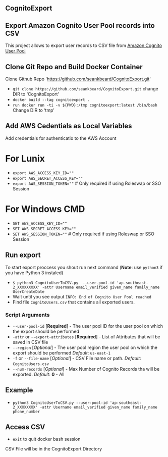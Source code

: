 ## CognitoExport ##

## Export Amazon Cognito User Pool records into CSV

This project allows to export user records to CSV file from [Amazon Cognito User Pool](https://docs.aws.amazon.com/cognito/latest/developerguide/cognito-user-identity-pools.html)

## Clone Git Repo and Build Docker Container

Clone Github Repo 'https://github.com/seankbeard/CognitoExport.git'
- `git clone https://github.com/seankbeard/CognitoExport.git`
change DIR to 'CognitoExport'
- `docker build --tag cognitoexport .`
- `run docker run -ti -v ${PWD}:/tmp cognitoexport:latest /bin/bash`
Change DIR to ‘tmp’ 

## Add AWS Cedentials as Local Variables
Add credentials for authenticatio to the AWS Account 
# For Lunix

- `export AWS_ACCESS_KEY_ID=""`
- `export AWS_SECRET_ACCESS_KEY=""`
- `export AWS_SESSION_TOKEN=""` # Only required if using Roleswap or SSO Session

# For Windows CMD

- `SET AWS_ACCESS_KEY_ID=""`
- `SET AWS_SECRET_ACCESS_KEY=""`
- `SET AWS_SESSION_TOKEN=""` # Only required if using Roleswap or SSO Session

## Run export

To start export proccess you shout run next command (__Note__: use `python3` if you have Python 3 instaled)
- `$ python3 CognitoUserToCSV.py  --user-pool-id 'ap-southeast-2_XXXXXXXXX' -attr Username email_verified given_name family_name UserCreateDate`
- Wait until you see output `INFO: End of Cognito User Pool reached`
- Find file `CognitoUsers.csv` that contains all exported users. 

### Script Arguments

- `--user-pool-id` [__Required__] - The user pool ID for the user pool on which the export should be performed
- `-attr` or `--export-attributes` [__Required__] - List of Attributes that will be saved in CSV file
- `--region` [_Optional_] - The user pool region the user pool on which the export should be performed _Default_: `us-east-1`
- `-f` or `--file-name` [_Optional_] - CSV File name or path. _Default_: `CognitoUsers.csv`
- `--num-records` [_Optional_] - Max Number of Cognito Records tha will be exported. _Default_: __0__ - All

## Example

- `python3 CognitoUserToCSV.py --user-pool-id 'ap-southeast-2_XXXXXXXX' -attr Username email_verified given_name family_name phone_number`

## Access CSV

- `exit`
to quit docker bash session

CSV File will be in the CognitoExport Directory
